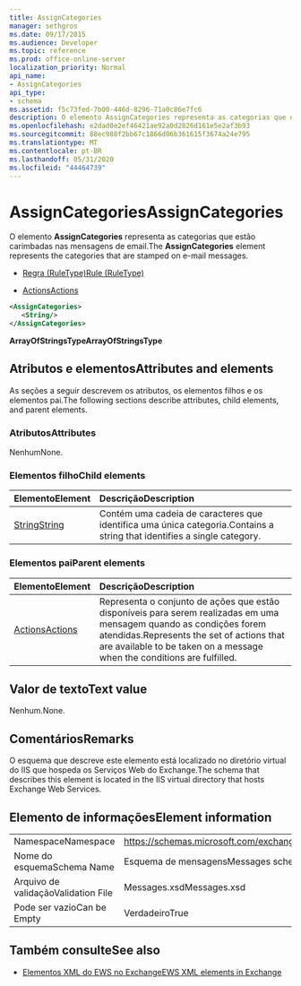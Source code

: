 ```yaml
---
title: AssignCategories
manager: sethgros
ms.date: 09/17/2015
ms.audience: Developer
ms.topic: reference
ms.prod: office-online-server
localization_priority: Normal
api_name:
- AssignCategories
api_type:
- schema
ms.assetid: f5c73fed-7b00-446d-8296-71a0c86e7fc6
description: O elemento AssignCategories representa as categorias que estão carimbadas nas mensagens de email.
ms.openlocfilehash: e2dad0e2ef46421ae92a0d2826d161e5e2af3b93
ms.sourcegitcommit: 88ec988f2bb67c1866d06b361615f3674a24e795
ms.translationtype: MT
ms.contentlocale: pt-BR
ms.lasthandoff: 05/31/2020
ms.locfileid: "44464739"
---
```

# <a name="assigncategories"></a><span data-ttu-id="a9b7d-103">AssignCategories</span><span class="sxs-lookup"><span data-stu-id="a9b7d-103">AssignCategories</span></span>

<span data-ttu-id="a9b7d-104">O elemento **AssignCategories** representa as categorias que estão carimbadas nas mensagens de email.</span><span class="sxs-lookup"><span data-stu-id="a9b7d-104">The **AssignCategories** element represents the categories that are stamped on e-mail messages.</span></span> 
  
- [<span data-ttu-id="a9b7d-105">Regra (RuleType)</span><span class="sxs-lookup"><span data-stu-id="a9b7d-105">Rule (RuleType)</span></span>](rule-ruletype.md)
  
- [<span data-ttu-id="a9b7d-106">Actions</span><span class="sxs-lookup"><span data-stu-id="a9b7d-106">Actions</span></span>](actions.md)
  
```XML
<AssignCategories>
   <String/>
</AssignCategories>
```

 <span data-ttu-id="a9b7d-107">**ArrayOfStringsType**</span><span class="sxs-lookup"><span data-stu-id="a9b7d-107">**ArrayOfStringsType**</span></span>
## <a name="attributes-and-elements"></a><span data-ttu-id="a9b7d-108">Atributos e elementos</span><span class="sxs-lookup"><span data-stu-id="a9b7d-108">Attributes and elements</span></span>

<span data-ttu-id="a9b7d-109">As seções a seguir descrevem os atributos, os elementos filhos e os elementos pai.</span><span class="sxs-lookup"><span data-stu-id="a9b7d-109">The following sections describe attributes, child elements, and parent elements.</span></span>
  
### <a name="attributes"></a><span data-ttu-id="a9b7d-110">Atributos</span><span class="sxs-lookup"><span data-stu-id="a9b7d-110">Attributes</span></span>

<span data-ttu-id="a9b7d-111">Nenhum</span><span class="sxs-lookup"><span data-stu-id="a9b7d-111">None.</span></span>
  
### <a name="child-elements"></a><span data-ttu-id="a9b7d-112">Elementos filho</span><span class="sxs-lookup"><span data-stu-id="a9b7d-112">Child elements</span></span>

|<span data-ttu-id="a9b7d-113">**Elemento**</span><span class="sxs-lookup"><span data-stu-id="a9b7d-113">**Element**</span></span>|<span data-ttu-id="a9b7d-114">**Descrição**</span><span class="sxs-lookup"><span data-stu-id="a9b7d-114">**Description**</span></span>|
|:-----|:-----|
|[<span data-ttu-id="a9b7d-115">String</span><span class="sxs-lookup"><span data-stu-id="a9b7d-115">String</span></span>](string.md) <br/> |<span data-ttu-id="a9b7d-116">Contém uma cadeia de caracteres que identifica uma única categoria.</span><span class="sxs-lookup"><span data-stu-id="a9b7d-116">Contains a string that identifies a single category.</span></span>  <br/> |
   
### <a name="parent-elements"></a><span data-ttu-id="a9b7d-117">Elementos pai</span><span class="sxs-lookup"><span data-stu-id="a9b7d-117">Parent elements</span></span>

|<span data-ttu-id="a9b7d-118">**Elemento**</span><span class="sxs-lookup"><span data-stu-id="a9b7d-118">**Element**</span></span>|<span data-ttu-id="a9b7d-119">**Descrição**</span><span class="sxs-lookup"><span data-stu-id="a9b7d-119">**Description**</span></span>|
|:-----|:-----|
|[<span data-ttu-id="a9b7d-120">Actions</span><span class="sxs-lookup"><span data-stu-id="a9b7d-120">Actions</span></span>](actions.md) <br/> |<span data-ttu-id="a9b7d-121">Representa o conjunto de ações que estão disponíveis para serem realizadas em uma mensagem quando as condições forem atendidas.</span><span class="sxs-lookup"><span data-stu-id="a9b7d-121">Represents the set of actions that are available to be taken on a message when the conditions are fulfilled.</span></span>  <br/> |
   
## <a name="text-value"></a><span data-ttu-id="a9b7d-122">Valor de texto</span><span class="sxs-lookup"><span data-stu-id="a9b7d-122">Text value</span></span>

<span data-ttu-id="a9b7d-123">Nenhum.</span><span class="sxs-lookup"><span data-stu-id="a9b7d-123">None.</span></span>
  
## <a name="remarks"></a><span data-ttu-id="a9b7d-124">Comentários</span><span class="sxs-lookup"><span data-stu-id="a9b7d-124">Remarks</span></span>

<span data-ttu-id="a9b7d-125">O esquema que descreve este elemento está localizado no diretório virtual do IIS que hospeda os Serviços Web do Exchange.</span><span class="sxs-lookup"><span data-stu-id="a9b7d-125">The schema that describes this element is located in the IIS virtual directory that hosts Exchange Web Services.</span></span>
  
## <a name="element-information"></a><span data-ttu-id="a9b7d-126">Elemento de informações</span><span class="sxs-lookup"><span data-stu-id="a9b7d-126">Element information</span></span>

|||
|:-----|:-----|
|<span data-ttu-id="a9b7d-127">Namespace</span><span class="sxs-lookup"><span data-stu-id="a9b7d-127">Namespace</span></span>  <br/> |https://schemas.microsoft.com/exchange/services/2006/messages  <br/> |
|<span data-ttu-id="a9b7d-128">Nome do esquema</span><span class="sxs-lookup"><span data-stu-id="a9b7d-128">Schema Name</span></span>  <br/> |<span data-ttu-id="a9b7d-129">Esquema de mensagens</span><span class="sxs-lookup"><span data-stu-id="a9b7d-129">Messages schema</span></span>  <br/> |
|<span data-ttu-id="a9b7d-130">Arquivo de validação</span><span class="sxs-lookup"><span data-stu-id="a9b7d-130">Validation File</span></span>  <br/> |<span data-ttu-id="a9b7d-131">Messages.xsd</span><span class="sxs-lookup"><span data-stu-id="a9b7d-131">Messages.xsd</span></span>  <br/> |
|<span data-ttu-id="a9b7d-132">Pode ser vazio</span><span class="sxs-lookup"><span data-stu-id="a9b7d-132">Can be Empty</span></span>  <br/> |<span data-ttu-id="a9b7d-133">Verdadeiro</span><span class="sxs-lookup"><span data-stu-id="a9b7d-133">True</span></span>  <br/> |
   
## <a name="see-also"></a><span data-ttu-id="a9b7d-134">Também consulte</span><span class="sxs-lookup"><span data-stu-id="a9b7d-134">See also</span></span>

- [<span data-ttu-id="a9b7d-135">Elementos XML do EWS no Exchange</span><span class="sxs-lookup"><span data-stu-id="a9b7d-135">EWS XML elements in Exchange</span></span>](ews-xml-elements-in-exchange.md)

